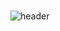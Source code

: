 # 

![header](https://capsule-render.vercel.app/api?type=wave&color=auto&height=300&section=header&text=capsule%20render&fontSize=90)
